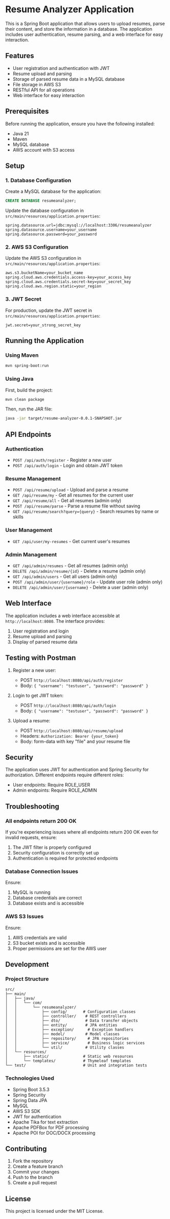 # Resume Analyzer Application

This is a Spring Boot application that allows users to upload resumes, parse their content, and store the information in a database. The application includes user authentication, resume parsing, and a web interface for easy interaction.

## Features

- User registration and authentication with JWT
- Resume upload and parsing
- Storage of parsed resume data in a MySQL database
- File storage in AWS S3
- RESTful API for all operations
- Web interface for easy interaction

## Prerequisites

Before running the application, ensure you have the following installed:

- Java 21
- Maven
- MySQL database
- AWS account with S3 access

## Setup

### 1. Database Configuration

Create a MySQL database for the application:

```sql
CREATE DATABASE resumeanalyzer;
```

Update the database configuration in `src/main/resources/application.properties`:

```properties
spring.datasource.url=jdbc:mysql://localhost:3306/resumeanalyzer
spring.datasource.username=your_username
spring.datasource.password=your_password
```

### 2. AWS S3 Configuration

Update the AWS S3 configuration in `src/main/resources/application.properties`:

```properties
aws.s3.bucketName=your_bucket_name
spring.cloud.aws.credentials.access-key=your_access_key
spring.cloud.aws.credentials.secret-key=your_secret_key
spring.cloud.aws.region.static=your_region
```

### 3. JWT Secret

For production, update the JWT secret in `src/main/resources/application.properties`:

```properties
jwt.secret=your_strong_secret_key
```

## Running the Application

### Using Maven

```bash
mvn spring-boot:run
```

### Using Java

First, build the project:

```bash
mvn clean package
```

Then, run the JAR file:

```bash
java -jar target/resume-analyzer-0.0.1-SNAPSHOT.jar
```

## API Endpoints

### Authentication

- `POST /api/auth/register` - Register a new user
- `POST /api/auth/login` - Login and obtain JWT token

### Resume Management

- `POST /api/resume/upload` - Upload and parse a resume
- `GET /api/resume/my` - Get all resumes for the current user
- `GET /api/resume/all` - Get all resumes (admin only)
- `POST /api/resume/parse` - Parse a resume file without saving
- `GET /api/resume/search?query={query}` - Search resumes by name or skills

### User Management

- `GET /api/user/my-resumes` - Get current user's resumes

### Admin Management

- `GET /api/admin/resumes` - Get all resumes (admin only)
- `DELETE /api/admin/resume/{id}` - Delete a resume (admin only)
- `GET /api/admin/users` - Get all users (admin only)
- `POST /api/admin/user/{username}/role` - Update user role (admin only)
- `DELETE /api/admin/user/{username}` - Delete a user (admin only)

## Web Interface

The application includes a web interface accessible at `http://localhost:8080`. The interface provides:

1. User registration and login
2. Resume upload and parsing
3. Display of parsed resume data

## Testing with Postman

1. Register a new user:
   - POST `http://localhost:8080/api/auth/register`
   - Body: `{ "username": "testuser", "password": "password" }`

2. Login to get JWT token:
   - POST `http://localhost:8080/api/auth/login`
   - Body: `{ "username": "testuser", "password": "password" }`

3. Upload a resume:
   - POST `http://localhost:8080/api/resume/upload`
   - Headers: `Authorization: Bearer {your_token}`
   - Body: form-data with key "file" and your resume file

## Security

The application uses JWT for authentication and Spring Security for authorization. Different endpoints require different roles:

- User endpoints: Require ROLE_USER
- Admin endpoints: Require ROLE_ADMIN

## Troubleshooting

### All endpoints return 200 OK

If you're experiencing issues where all endpoints return 200 OK even for invalid requests, ensure:

1. The JWT filter is properly configured
2. Security configuration is correctly set up
3. Authentication is required for protected endpoints

### Database Connection Issues

Ensure:
1. MySQL is running
2. Database credentials are correct
3. Database exists and is accessible

### AWS S3 Issues

Ensure:
1. AWS credentials are valid
2. S3 bucket exists and is accessible
3. Proper permissions are set for the AWS user

## Development

### Project Structure

```
src/
├── main/
│   ├── java/
│   │   └── com/
│   │       └── resumeanalyzer/
│   │           ├── config/       # Configuration classes
│   │           ├── controller/    # REST controllers
│   │           ├── dto/           # Data transfer objects
│   │           ├── entity/        # JPA entities
│   │           ├── exception/      # Exception handlers
│   │           ├── model/         # Model classes
│   │           ├── repository/     # JPA repositories
│   │           ├── service/        # Business logic services
│   │           └── util/          # Utility classes
│   └── resources/
│       ├── static/               # Static web resources
│       └── templates/            # Thymeleaf templates
└── test/                         # Unit and integration tests
```

### Technologies Used

- Spring Boot 3.5.3
- Spring Security
- Spring Data JPA
- MySQL
- AWS S3 SDK
- JWT for authentication
- Apache Tika for text extraction
- Apache PDFBox for PDF processing
- Apache POI for DOC/DOCX processing

## Contributing

1. Fork the repository
2. Create a feature branch
3. Commit your changes
4. Push to the branch
5. Create a pull request

## License

This project is licensed under the MIT License.
